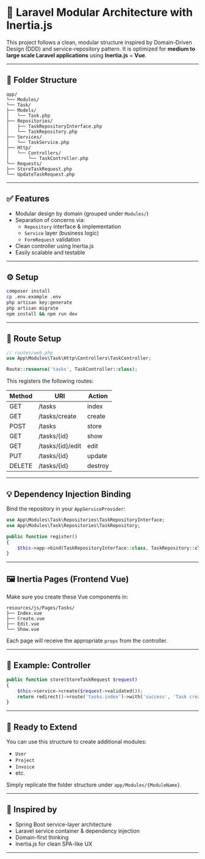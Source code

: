 # 🧱 Laravel Modular Architecture with Inertia.js

This project follows a clean, modular structure inspired by Domain-Driven Design (DDD) and service-repository pattern. It is optimized for **medium to large scale Laravel applications** using **Inertia.js** + **Vue**.

---

## 📁 Folder Structure
```
app/
└── Modules/
└── Task/
├── Models/
│   └── Task.php
├── Repositories/
│   ├── TaskRepositoryInterface.php
│   └── TaskRepository.php
├── Services/
│   └── TaskService.php
├── Http/
│   └── Controllers/
│       └── TaskController.php
└── Requests/
├── StoreTaskRequest.php
└── UpdateTaskRequest.php

````

---

## ✅ Features

- Modular design by domain (grouped under `Modules/`)
- Separation of concerns via:
  - `Repository` interface & implementation
  - `Service` layer (business logic)
  - `FormRequest` validation
- Clean controller using Inertia.js
- Easily scalable and testable

---

## ⚙️ Setup

```bash
composer install
cp .env.example .env
php artisan key:generate
php artisan migrate
npm install && npm run dev
````

---

## 🧩 Route Setup

```php
// routes/web.php
use App\Modules\Task\Http\Controllers\TaskController;

Route::resource('tasks', TaskController::class);
```

This registers the following routes:

| Method | URI              | Action  |
| ------ | ---------------- | ------- |
| GET    | /tasks           | index   |
| GET    | /tasks/create    | create  |
| POST   | /tasks           | store   |
| GET    | /tasks/{id}      | show    |
| GET    | /tasks/{id}/edit | edit    |
| PUT    | /tasks/{id}      | update  |
| DELETE | /tasks/{id}      | destroy |

---

## 💡 Dependency Injection Binding

Bind the repository in your `AppServiceProvider`:

```php
use App\Modules\Task\Repositories\TaskRepositoryInterface;
use App\Modules\Task\Repositories\TaskRepository;

public function register()
{
    $this->app->bind(TaskRepositoryInterface::class, TaskRepository::class);
}
```

---

## 🖼️ Inertia Pages (Frontend Vue)

Make sure you create these Vue components in:

```
resources/js/Pages/Tasks/
├── Index.vue
├── Create.vue
├── Edit.vue
└── Show.vue
```

Each page will receive the appropriate `props` from the controller.

---

## 🧪 Example: Controller

```php
public function store(StoreTaskRequest $request)
{
    $this->service->create($request->validated());
    return redirect()->route('tasks.index')->with('success', 'Task created.');
}
```

---

## 🚀 Ready to Extend

You can use this structure to create additional modules:

* `User`
* `Project`
* `Invoice`
* etc.

Simply replicate the folder structure under `app/Modules/{ModuleName}`.

---

## 🧠 Inspired by

* Spring Boot service-layer architecture
* Laravel service container & dependency injection
* Domain-first thinking
* Inertia.js for clean SPA-like UX

---
